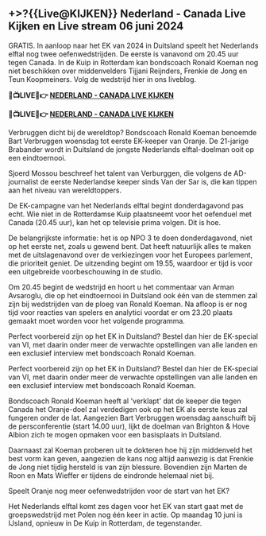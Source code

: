 <h2>+>?{{Live@KIJKEN}} Nederland - Canada Live Kijken en Live stream 06 juni 2024</h2>

GRATIS. In aanloop naar het EK van 2024 in Duitsland speelt het Nederlands elftal nog twee oefenwedstrijden. De eerste is vanavond om 20.45 uur tegen Canada. In de Kuip in Rotterdam kan bondscoach Ronald Koeman nog niet beschikken over middenvelders Tijjani Reijnders, Frenkie de Jong en Teun Koopmeiners. Volg de wedstrijd hier in ons liveblog.

<strong> 🔴📺LIVE📲👉 <a href="https://onlinestreamshd.com/friendly/" rel="nofollow"> NEDERLAND - CANADA LIVE KIJKEN </a> </strong>

<strong> 🔴📺LIVE📲👉 <a href="https://onlinestreamshd.com/friendly/" rel="nofollow"> NEDERLAND - CANADA LIVE KIJKEN </a> </strong>

Verbruggen dicht bij de wereldtop?
Bondscoach Ronald Koeman benoemde Bart Verbruggen woensdag tot eerste EK-keeper van Oranje. De 21-jarige Brabander wordt in Duitsland de jongste Nederlands elftal-doelman ooit op een eindtoernooi.

Sjoerd Mossou beschreef het talent van Verburggen, die volgens de AD-journalist de eerste Nederlandse keeper sinds Van der Sar is, die kan tippen aan het niveau van wereldtoppers.

De EK-campagne van het Nederlands elftal begint donderdagavond pas echt. Wie niet in de Rotterdamse Kuip plaatsneemt voor het oefenduel met Canada (20.45 uur), kan het op televisie prima volgen. Dit is hoe.

De belangrijkste informatie: het is op NPO 3 te doen donderdagavond, niet op het eerste net, zoals u gewend bent. Dat heeft natuurlijk alles te maken met de uitslagenavond over de verkiezingen voor het Europees parlement, die prioriteit geniet. De uitzending begint om 19.55, waardoor er tijd is voor een uitgebreide voorbeschouwing in de studio.

Om 20.45 begint de wedstrijd en hoort u het commentaar van Arman Avsaroglu, die op het eindtoernooi in Duitsland ook één van de stemmen zal zijn bij wedstrijden van de ploeg van Ronald Koeman. Na afloop is er nog tijd voor reacties van spelers en analytici voordat er om 23.20 plaats gemaakt moet worden voor het volgende programma.

Perfect voorbereid zijn op het EK in Duitsland? Bestel dan hier de EK-special van VI, met daarin onder meer de verwachte opstellingen van alle landen en een exclusief interview met bondscoach Ronald Koeman.

Perfect voorbereid zijn op het EK in Duitsland? Bestel dan hier de EK-special van VI, met daarin onder meer de verwachte opstellingen van alle landen en een exclusief interview met bondscoach Ronald Koeman.

Bondscoach Ronald Koeman heeft al 'verklapt' dat de keeper die tegen Canada het Oranje-doel zal verdedigen ook op het EK als eerste keus zal fungeren onder de lat. Aangezien Bart Verbruggen woensdag aanschuift bij de persconferentie (start 14.00 uur), lijkt de doelman van Brighton & Hove Albion zich te mogen opmaken voor een basisplaats in Duitsland.

Daarnaast zal Koeman proberen uit te dokteren hoe hij zijn middenveld het best vorm kan geven, aangezien de kans nog altijd aanwezig is dat Frenkie de Jong niet tijdig hersteld is van zijn blessure. Bovendien zijn Marten de Roon en Mats Wieffer er tijdens de eindronde helemaal niet bij.

Speelt Oranje nog meer oefenwedstrijden voor de start van het EK?

Het Nederlands elftal komt zes dagen voor het EK van start gaat met de groepswedstrijd met Polen nog één keer in actie. Op maandag 10 juni is IJsland, opnieuw in De Kuip in Rotterdam, de tegenstander.
